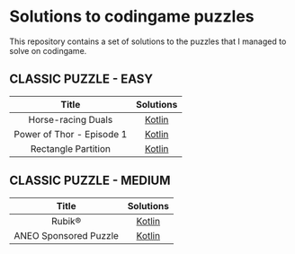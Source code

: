 # Solutions to codingame puzzles

This repository contains a set of solutions to the puzzles that I managed to solve on codingame.

## CLASSIC PUZZLE - EASY
|Title              | Solutions |
|:-----------------:|:----------:|
|Horse-racing Duals|[Kotlin](./puzzles/kotlin/horse-racing-duals.kt)|
|Power of Thor - Episode 1|[Kotlin](./puzzles/kotlin/power-of-thor-01.kt)|
|Rectangle Partition|[Kotlin](./puzzles/kotlin/rectangle-partition.kt)|

## CLASSIC PUZZLE - MEDIUM
|Title              | Solutions |
|:-----------------:|:----------:|
|Rubik®|[Kotlin](./puzzles/kotlin/rubik.kt)|
|ANEO Sponsored Puzzle|[Kotlin](./puzzles/kotlin/aneo-sponsored-puzzle.kt)|

